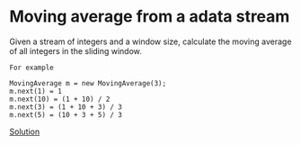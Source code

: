 # Moving average from a adata stream


Given a stream of integers and a window size, calculate the moving average of all integers in the sliding window.
```
For example  

MovingAverage m = new MovingAverage(3);
m.next(1) = 1
m.next(10) = (1 + 10) / 2
m.next(3) = (1 + 10 + 3) / 3
m.next(5) = (10 + 3 + 5) / 3

```



[Solution](./src/Main.java)